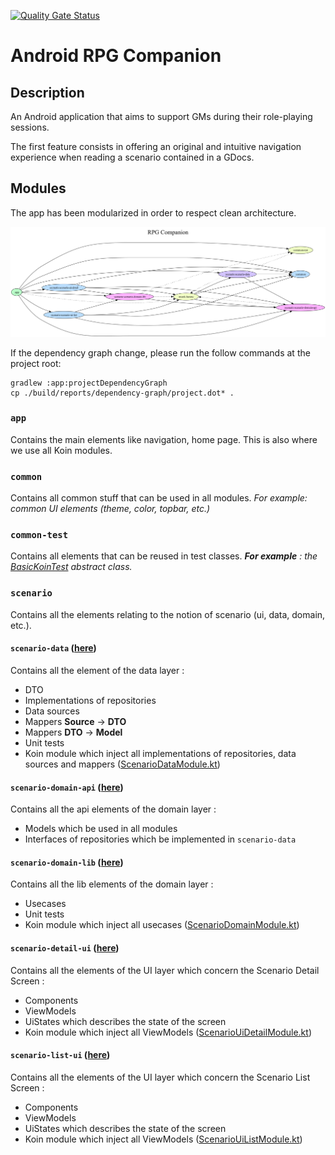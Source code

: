 [![Quality Gate Status](https://sonarcloud.io/api/project_badges/measure?project=florentin-v_android-rpg-companion&metric=alert_status)](https://sonarcloud.io/summary/new_code?id=florentin-v_android-rpg-companion)

# Android RPG Companion

## Description

An Android application that aims to support GMs during their role-playing sessions.

The first feature consists in offering an original and intuitive navigation experience when reading
a scenario contained in a GDocs.

## Modules

The app has been modularized in order to respect clean architecture.

![Project dependancy graph](./project.dot.png)

If the dependency graph change, please run the follow commands at the project root:

```shell
gradlew :app:projectDependencyGraph
cp ./build/reports/dependency-graph/project.dot* .
```

### `app`

Contains the main elements like navigation, home page. This is also where we use all Koin modules.

### `common`

Contains all common stuff that can be used in all modules.
_For example: common UI elements (theme, color, topbar, etc.)_

### `common-test`

Contains all elements that can be reused in test classes.
_**For example** : the [BasicKoinTest](common-test/src/main/java/BasicKoinTest.kt) abstract
class._

### `scenario`

Contains all the elements relating to the notion of scenario (ui, data, domain, etc.).

#### `scenario-data` ([here](/scenario/scenario-data))

Contains all the element of the data layer :

* DTO
* Implementations of repositories
* Data sources
* Mappers **Source** &rarr; **DTO**
* Mappers **DTO** &rarr; **Model**
* Unit tests
* Koin module which inject all implementations of repositories, data sources and
  mappers ([ScenarioDataModule.kt](/scenario/scenario-data/src/main/java/com/fvanaldewereld/rpgcompanion/data/scenario/di/ScenarioDataModule.kt))

#### `scenario-domain-api` ([here](/scenario/scenario-domain-api))

Contains all the api elements of the domain layer :

* Models which be used in all modules
* Interfaces of repositories which be implemented in `scenario-data`

#### `scenario-domain-lib` ([here](/scenario/scenario-domain-lib))

Contains all the lib elements of the domain layer :

* Usecases
* Unit tests
* Koin module which inject all
  usecases ([ScenarioDomainModule.kt](/scenario/scenario-domain-lib/src/main/java/com/fvanaldewereld/rpgcompanion/lib/domain/scenario/di/ScenarioDomainModule.kt))

#### `scenario-detail-ui` ([here](/scenario/scenario-ui-detail))

Contains all the elements of the UI layer which concern the Scenario Detail Screen :

* Components
* ViewModels
* UiStates which describes the state of the screen
* Koin module which inject all
  ViewModels ([ScenarioUiDetailModule.kt](/scenario/scenario-ui-detail/src/main/java/com/fvanaldewereld/rpgcompanion/ui/scenario/detail/di/ScenarioUiDetailModule.kt))

#### `scenario-list-ui` ([here](/scenario/scenario-ui-list))

Contains all the elements of the UI layer which concern the Scenario List Screen :

* Components
* ViewModels
* UiStates which describes the state of the screen
* Koin module which inject all
  ViewModels ([ScenarioUiListModule.kt](/scenario/scenario-ui-list/src/main/java/com/fvanaldewereld/rpgcompanion/ui/scenario/list/di/ScenarioUiListModule.kt))
